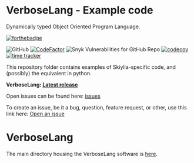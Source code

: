 # VerboseLang - Example code
Dynamically typed Object Oriented Program Language.

[![forthebadge](https://forthebadge.com/images/badges/made-with-python.svg)](https://forthebadge.com)

![GitHub](https://img.shields.io/github/license/Skiylia-Lang/VerboseLang)
[![CodeFactor](https://www.codefactor.io/repository/github/skiylia-lang/VerboseLang/badge)](https://www.codefactor.io/repository/github/skiylia-lang/VerboseLang)
![Snyk Vulnerabilities for GitHub Repo](https://img.shields.io/snyk/vulnerabilities/github/Skiylia-Lang/VerboseLang)
[![codecov](https://codecov.io/gh/Skiylia-Lang/VerboseLang/branch/main/graph/badge.svg?token=DRJ67ZQA7M)](https://codecov.io/gh/Skiylia-Lang/VerboseLang)
[![time tracker](https://wakatime.com/badge/github/Skiylia-Lang/VerboseLang.svg?style=flat-square)](https://wakatime.com/badge/github/Skiylia-Lang/VerboseLang)

This repository folder contains examples of Skiylia-specific code, and (possibly) the equivalent in python.

**VerboseLang: [Latest release](../../releases)**

Open issues can be found here: [issues](../../issues)

To create an issue, be it a bug, question, feature request, or other, use this link here: [Open an issue](../../issues/new/choose)

# VerboseLang

The main directory housing the VerboseLang software is [here](../../tree/main/VerboseLang).
